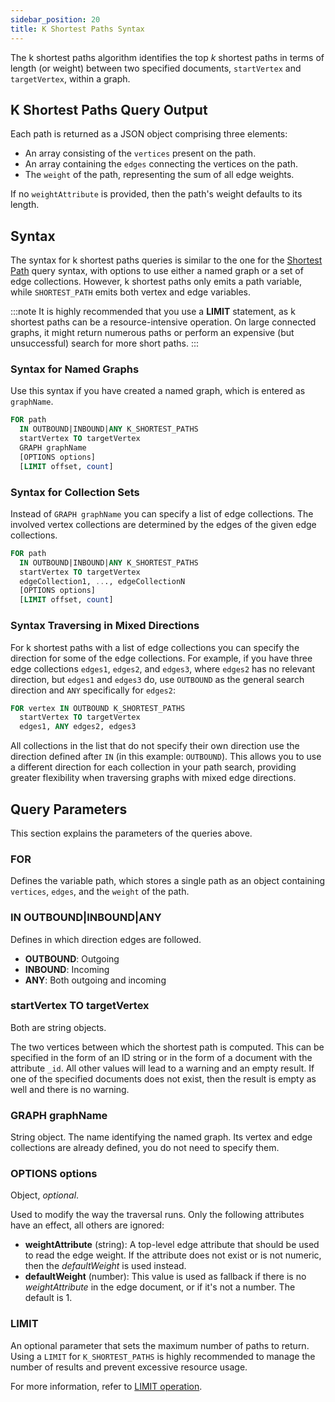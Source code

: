 ```yaml
---
sidebar_position: 20
title: K Shortest Paths Syntax
---
```


The k shortest paths algorithm identifies the top _k_ shortest paths in terms of length (or weight) between two specified documents, `startVertex` and `targetVertex`, within a graph.

## K Shortest Paths Query Output

Each path is returned as a JSON object comprising three elements:

- An array consisting of the `vertices` present on the path.
- An array containing the `edges` connecting the vertices on the path.
- The `weight` of the path, representing the sum of all edge weights.

If no `weightAttribute` is provided, then the path's weight defaults to its length.

## Syntax

The syntax for k shortest paths queries is similar to the one for the [Shortest Path](../shortest-path-queries/shortest-path-syntax) query syntax, with options to use either a named graph or a set of edge collections. However, k shortest paths only emits a path variable, while `SHORTEST_PATH` emits both vertex and edge variables.

:::note
It is highly recommended that you use a **LIMIT** statement, as k shortest paths can be a resource-intensive operation. On large connected graphs, it might return numerous paths or perform an expensive (but unsuccessful) search for more short paths.
:::

### Syntax for Named Graphs

Use this syntax if you have created a named graph, which is entered as `graphName`.

```sql
FOR path
  IN OUTBOUND|INBOUND|ANY K_SHORTEST_PATHS
  startVertex TO targetVertex
  GRAPH graphName
  [OPTIONS options]
  [LIMIT offset, count]
```

### Syntax for Collection Sets

Instead of `GRAPH graphName` you can specify a list of edge collections. The involved vertex collections are determined by the edges of the given edge collections.

```sql
FOR path
  IN OUTBOUND|INBOUND|ANY K_SHORTEST_PATHS
  startVertex TO targetVertex
  edgeCollection1, ..., edgeCollectionN
  [OPTIONS options]
  [LIMIT offset, count]
```

### Syntax Traversing in Mixed Directions

For k shortest paths with a list of edge collections you can specify the direction for some of the edge collections. For example, if you have three edge collections `edges1`, `edges2`, and `edges3`, where `edges2` has no relevant direction, but `edges1` and `edges3` do, use `OUTBOUND` as the general search direction and `ANY` specifically for `edges2`:

```sql
FOR vertex IN OUTBOUND K_SHORTEST_PATHS
  startVertex TO targetVertex
  edges1, ANY edges2, edges3
```

All collections in the list that do not specify their own direction use the direction defined after `IN` (in this example: `OUTBOUND`). This allows you to use a different direction for each collection in your path search, providing greater flexibility when traversing graphs with mixed edge directions.

## Query Parameters

This section explains the parameters of the queries above.

### FOR

Defines the variable path, which stores a single path as an object containing `vertices`, `edges`, and the `weight` of the path.

### IN OUTBOUND|INBOUND|ANY

Defines in which direction edges are followed.

- **OUTBOUND**: Outgoing
- **INBOUND**: Incoming
- **ANY**: Both outgoing and incoming

### startVertex TO targetVertex

Both are string objects.

The two vertices between which the shortest path is computed. This can be specified in the form of an ID string or in the form of a document with the attribute `_id`. All other values will lead to a warning and an empty result. If one of the specified documents does not exist, then the result is empty as well and there is no warning.

### GRAPH graphName

String object. The name identifying the named graph. Its vertex and edge collections are already defined, you do not need to specify them.

### OPTIONS options

Object, _optional_.

Used to modify the way the traversal runs. Only the following attributes have an effect, all others are ignored:

- **weightAttribute** (string): A top-level edge attribute that should be used to read the edge weight. If the attribute does not exist or is not numeric, then the _defaultWeight_ is used instead.
- **defaultWeight** (number): This value is used as fallback if there is no _weightAttribute_ in the edge document, or if it's not a number. The default is 1.

### LIMIT

An optional parameter that sets the maximum number of paths to return. Using a `LIMIT` for `K_SHORTEST_PATHS` is highly recommended to manage the number of results and prevent excessive resource usage.

For more information, refer to [LIMIT operation](../../../queries/c8ql/operations/limit).
